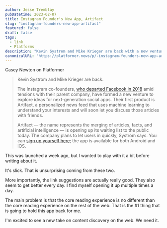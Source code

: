 ```yaml
---
author: Jesse Tremblay
pubDatetime: 2023-02-07
title: Instagram Founder's New App, Artifact
slug: "instagram-founders-new-app-artifact"
featured: false
draft: false
tags:
  - link
  - Platforms
description: "Kevin Systrom and Mike Krieger are back with a new venture, Artifact, a personalized news feed that uses machine learning to understand your interests and will soon let you discuss those articles with friends."
canonicalURL: "https://platformer.news/p/-instagram-founders-new-app-artifact"
---
```


Casey Newton on Platformer

> Kevin Systrom and Mike Krieger are back.
>
> The Instagram co-founders, [who departed Facebook in 2018](https://www.theverge.com/2018/10/15/17979282/kevin-systrom-instagram-quitting-ceo-facebook) amid tensions with their parent company, have formed a new venture to explore ideas for next-generation social apps. Their first product is Artifact, a personalized news feed that uses machine learning to understand your interests and will soon let you discuss those articles with friends.
>
> Artifact — the name represents the merging of articles, facts, and artificial intelligence — is opening up its waiting list to the public today. The company plans to let users in quickly, Systrom says. You can [sign up yourself here](https://artifact.news/); the app is available for both Android and iOS.

This was launched a week ago, but I wanted to play with it a bit before writing about it.

It's slick. That is unsurprising coming from these two.

More importantly, the link suggestions are actually really good. They also seem to get better every day. I find myself opening it up multiple times a day.

The main problem is that the core reading experience is no different than the core reading experience on the rest of the web. That is the #1 thing that is going to hold this app back for me.

I'm excited to see a new take on content discovery on the web. We need it.
